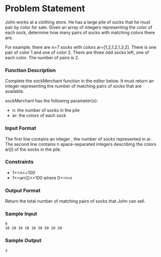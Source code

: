 # Problem Statement
John works at a clothing store. He has a large pile of socks that he must pair by color for sale. Given an array of integers representing the color of each sock, determine how many pairs of socks with matching colors there are.

For example, there are n=7 socks with colors ar=[1,2,1,2,1,3,2]. There is one pair of color 1 and one of color 2. There are three odd socks left, one of each color. The number of pairs is 2.

### Function Description

Complete the sockMerchant function in the editor below. It must return an integer representing the number of matching pairs of socks that are available.

sockMerchant has the following parameter(s):

+ n: the number of socks in the pile
+ ar: the colors of each sock

### Input Format
The first line contains an integer , the number of socks represented in ar.
The second line contains n space-separated integers describing the colors ar[i] of the socks in the pile.

### Constraints
+ 1<=n<=100
+ 1<=arr[i]<=100 where 0<=i<n

### Output Format

Return the total number of matching pairs of socks that John can sell.

### Sample Input
```
9
10 20 20 10 10 30 50 10 20
```
### Sample Output
```
3
```